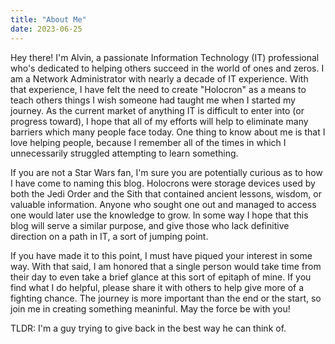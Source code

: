 ```yaml
---
title: "About Me"
date: 2023-06-25
---
```


Hey there! I'm Alvin, a passionate Information Technology (IT) professional who's dedicated to helping others succeed in the world of ones and zeros. I am a Network Administrator with nearly a decade of IT experience. With that experience, I have felt the need to create "Holocron" as a means to teach others things I wish someone had taught me when I started my journey. As the current market of anything IT is difficult to enter into (or progress toward), I hope that all of my efforts will help to eliminate many barriers which many people face today. One thing to know about me is that I love helping people, because I remember all of the times in which I unnecessarily struggled attempting to learn something.

If you are not a Star Wars fan, I'm sure you are potentially curious as to how I have come to naming this blog. Holocrons were storage devices used by both the Jedi Order and the Sith that contained ancient lessons, wisdom, or valuable information. Anyone who sought one out and managed to access one would later use the knowledge to grow. In some way I hope that this blog will serve a similar purpose, and give those who lack definitive direction on a path in IT, a sort of jumping point.

If you have made it to this point, I must have piqued your interest in some way. With that said, I am honored that a single person would take time from their day to even take a brief glance at this sort of epitaph of mine. If you find what I do helpful, please share it with others to help give more of a fighting chance. The journey is more important than the end or the start, so join me in creating something meaninful. May the force be with you!

TLDR: I'm a guy trying to give back in the best way he can think of.
